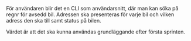 För användaren blir det en CLI som användarsnitt, där man kan söka på regnr för avsedd bil.
Adressen ska presenteras för varje bil och vilken adress den ska till samt status på bilen.

Värdet är att det ska kunna användas grundläggande efter första sprinten.